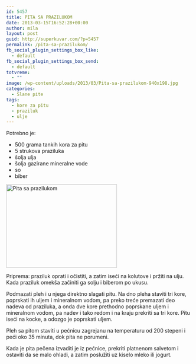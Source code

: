 ```yaml
---
id: 5457
title: PITA SA PRAZILUKOM
date: 2013-03-15T16:52:28+00:00
author: mila
layout: post
guid: http://superkuvar.com/?p=5457
permalink: /pita-sa-prazilukom/
fb_social_plugin_settings_box_like:
  - default
fb_social_plugin_settings_box_send:
  - default
totvreme:
  - ""
image: /wp-content/uploads/2013/03/Pita-sa-prazilukom-940x198.jpg
categories:
  - Slane pite
tags:
  - kore za pitu
  - praziluk
  - ulje
---
```

Potrebno je:

  * 500 grama tankih kora za pitu
  * 5 strukova praziluka
  * šolja ulja
  * šolja gazirane mineralne vode
  * so
  * biber

<img class="alignnone size-medium wp-image-5458" src="//superkuvar.com/wp-content/uploads/2013/03/Pita-sa-prazilukom-300x225.jpg" alt="Pita sa prazilukom" width="300" height="225" /> 

Priprema: praziluk oprati i očistiti, a zatim iseći na kolutove i pržiti na ulju. Kada praziluk omekša začiniti ga solju i biberom po ukusu.

Podmazati pleh i u njega direktno slagati pitu. Na dno pleha staviti tri kore, poprskati ih uljem i mineralnom vodom, pa preko treće premazati deo nadeva od praziluka, a onda dve kore prethodno poprskane uljem i mineralnom vodom, pa nadev i tako redom i na kraju prekriti sa tri kore. Pitu iseći na kocke, a odozgo je poprskati uljem.

Pleh sa pitom staviti u pećnicu zagrejanu na temperaturu od 200 stepeni i peći oko 35 minuta, dok pita ne porumeni.

Kada je pita pečena izvaditi je iz pećnice, prekriti platnenom salvetom i ostaviti da se malo ohladi, a zatim poslužiti uz kiselo mleko ili jogurt.